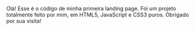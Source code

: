 Olá! Esse é o código de minha primeira landing page. Foi um projeto totalmente feito por mim, em HTML5, JavaScript e CSS3 puros. Obrigado por sua visita!
